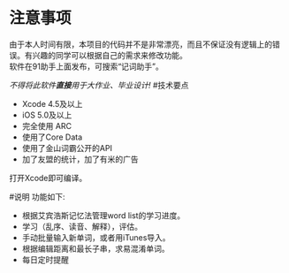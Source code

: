 # 注意事项
由于本人时间有限，本项目的代码并不是非常漂亮，而且不保证没有逻辑上的错误。有兴趣的同学可以根据自己的需求来修改功能。   
软件在91助手上面发布，可搜索“记词助手”。   

*不得将此软件**直接**用于大作业、毕业设计!*
#技术要点
* Xcode 4.5及以上
* iOS 5.0及以上
* 完全使用 ARC
* 使用了Core Data
* 使用了金山词霸公开的API
* 加了友盟的统计，加了有米的广告

打开Xcode即可编译。

#说明
功能如下:

* 根据艾宾浩斯记忆法管理word list的学习进度。
* 学习（乱序、读音、解释），评估。
* 手动批量输入新单词，或者用iTunes导入。
* 根据编辑距离和最长子串，求易混淆单词。
* 每日定时提醒

